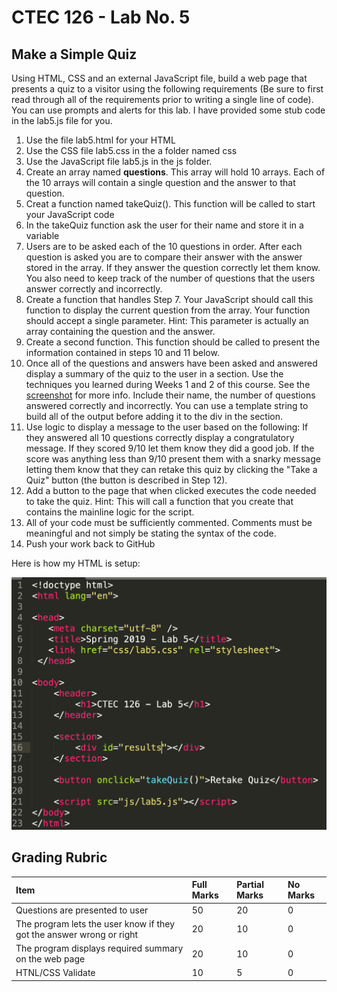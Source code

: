 # CTEC 126 - Lab No. 5

## Make a Simple Quiz

Using HTML, CSS and an external JavaScript file, build a web page that presents a quiz to a visitor using the following requirements (Be sure to first read through all of the requirements prior to writing a single line of code). You can use prompts and alerts for this lab. I have provided some stub code in the lab5.js file for you.

1. Use the file lab5.html for your HTML
2. Use the CSS file lab5.css in the a folder named css
3. Use the JavaScript file lab5.js in the js folder.
4. Create an array named **questions**. This array will hold 10 arrays. Each of the 10 arrays will contain a single question and the answer to that question.
5. Creat a function named takeQuiz(). This function will be called to start your JavaScript code
6. In the takeQuiz function ask the user for their name and store it in a variable
7. Users are to be asked each of the 10 questions in order. After each question is asked you are to compare their answer with the answer stored in the array. If they answer the question correctly let them know. You also need to keep track of the number of questions that the users answer correctly and incorrectly.  
8. Create a function that handles Step 7. Your JavaScript should call this function to display the current question from the array. Your function should accept a single parameter. Hint: This parameter is actually an array containing the question and the answer.
9. Create a second function. This function should be called to present the information contained in steps 10 and 11 below.
10. Once all of the questions and answers have been asked and answered display a summary of the quiz to the user in a section. Use the techniques you learned during Weeks 1 and 2 of this course. See the [screenshot](screenshot.png) for more info. Include their name, the number of questions answered correctly and incorrectly. You can use a template string to build all of the output before adding it to the div in the section.
11. Use logic to display a message to the user based on the following: If they answered all 10 questions correctly display a congratulatory message.  If they scored 9/10 let them know they did a good job. If the score was anything less than 9/10 present them with a snarky message letting them know that they can retake this quiz by clicking the "Take a Quiz" button (the button is described in Step 12).
12. Add a button to the page that when clicked executes the code needed to take the quiz. Hint: This will call a function that you create that contains the mainline logic for the script.
13. All of your code must be sufficiently commented. Comments must be meaningful and not simply be stating the syntax of the code.
14. Push your work back to GitHub

Here is how my HTML is setup:

![Bruce's starter code](screenshot.png)

## Grading Rubric

| Item | Full Marks  | Partial Marks | No Marks |
|:--|:--|:--|:--|
| Questions are presented to user | 50 | 20 | 0 |
| The program lets the user know if they got the answer wrong or right | 20 | 10 | 0 |
| The program displays required summary on the web page | 20 | 10 | 0 |
| HTNL/CSS Validate | 10 | 5 | 0 |
